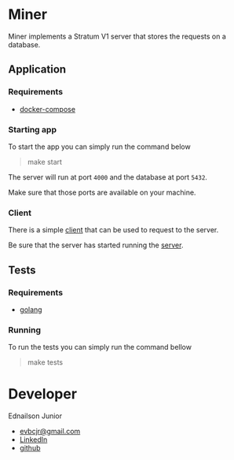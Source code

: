 # Miner

Miner implements a Stratum V1 server that stores the requests on a database.

## Application

### Requirements 

* [docker-compose](https://docs.docker.com/compose/)

### Starting app

To start the app you can simply run the command below

> make start

The server will run at port `4000` and the database at port `5432`. 

Make sure that those ports are available on your machine.

### Client

There is a simple [client](examples/client/client.go) that can be used to request to the server. 

Be sure that the server has started running the [server](README.md#starting-app).

## Tests

### Requirements

* [golang](https://golang.org/)

### Running

To run the tests you can simply run the command bellow

> make tests

# Developer

Ednailson Junior

* evbcjr@gmail.com
* [LinkedIn](https://www.linkedin.com/in/ednailsonvb/)
* [github](https://github.com/ednailson)
